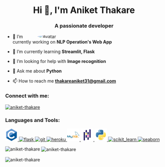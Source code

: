 <h1 align="center">Hi 👋, I'm Aniket Thakare</h1>
<h3 align="center">A passionate developer</h3>
<image align = "right" alt ="Avatar" width= "400" src = "https://cdn.dribbble.com/users/926537/screenshots/4502924/python-2.gif" style="border-radius: 70%">

- 🔭 I’m currently working on **NLP Operation's Web App**

- 🌱 I’m currently learning **Streamlit, Flask**

- 🤝 I’m looking for help with **Image recognition**

- 💬 Ask me about **Python**

- 📫 How to reach me **thakareaniket31@gmail.com**

<h3 align="left">Connect with me:</h3>
<p align="left">
<a href="https://linkedin.com/in/aniket-thakare" target="blank"><img align="center" src="https://raw.githubusercontent.com/rahuldkjain/github-profile-readme-generator/master/src/images/icons/Social/linked-in-alt.svg" alt="aniket-thakare" height="30" width="40" /></a>
</p>

<h3 align="left">Languages and Tools:</h3>
<p align="left"> <a href="https://www.cprogramming.com/" target="_blank" rel="noreferrer"> <img src="https://raw.githubusercontent.com/devicons/devicon/master/icons/c/c-original.svg" alt="c" width="40" height="40"/> </a> <a href="https://flask.palletsprojects.com/" target="_blank" rel="noreferrer"> <img src="https://www.vectorlogo.zone/logos/pocoo_flask/pocoo_flask-icon.svg" alt="flask" width="40" height="40"/> </a> <a href="https://git-scm.com/" target="_blank" rel="noreferrer"> <img src="https://www.vectorlogo.zone/logos/git-scm/git-scm-icon.svg" alt="git" width="40" height="40"/> </a> <a href="https://heroku.com" target="_blank" rel="noreferrer"> <img src="https://www.vectorlogo.zone/logos/heroku/heroku-icon.svg" alt="heroku" width="40" height="40"/> </a> <a href="https://www.mysql.com/" target="_blank" rel="noreferrer"> <img src="https://raw.githubusercontent.com/devicons/devicon/master/icons/mysql/mysql-original-wordmark.svg" alt="mysql" width="40" height="40"/> </a> <a href="https://pandas.pydata.org/" target="_blank" rel="noreferrer"> <img src="https://raw.githubusercontent.com/devicons/devicon/2ae2a900d2f041da66e950e4d48052658d850630/icons/pandas/pandas-original.svg" alt="pandas" width="40" height="40"/> </a> <a href="https://www.python.org" target="_blank" rel="noreferrer"> <img src="https://raw.githubusercontent.com/devicons/devicon/master/icons/python/python-original.svg" alt="python" width="40" height="40"/> </a> <a href="https://scikit-learn.org/" target="_blank" rel="noreferrer"> <img src="https://upload.wikimedia.org/wikipedia/commons/0/05/Scikit_learn_logo_small.svg" alt="scikit_learn" width="40" height="40"/> </a> <a href="https://seaborn.pydata.org/" target="_blank" rel="noreferrer"> <img src="https://seaborn.pydata.org/_images/logo-mark-lightbg.svg" alt="seaborn" width="40" height="40"/> </a> </p>

<p><img align="left" src="https://github-readme-stats.vercel.app/api/top-langs?username=aniket-thakare&show_icons=true&locale=en&layout=compact" alt="aniket-thakare" /></p>

<p>&nbsp;<img align="center" src="https://github-readme-stats.vercel.app/api?username=aniket-thakare&show_icons=true&locale=en" alt="aniket-thakare" /></p>

<p><img align="center" src="https://github-readme-streak-stats.herokuapp.com/?user=aniket-thakare&" alt="aniket-thakare" /></p>
